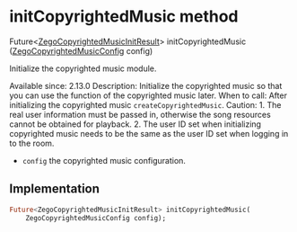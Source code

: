 


# initCopyrightedMusic method








Future&lt;[ZegoCopyrightedMusicInitResult](../../zego_uikit_prebuilt_live_audio_room/ZegoCopyrightedMusicInitResult-class.md)> initCopyrightedMusic
([ZegoCopyrightedMusicConfig](../../zego_uikit_prebuilt_live_audio_room/ZegoCopyrightedMusicConfig-class.md) config)





<p>Initialize the copyrighted music module.</p>
<p>Available since: 2.13.0
Description: Initialize the copyrighted music so that you can use the function of the copyrighted music later.
When to call: After initializing the copyrighted music <code>createCopyrightedMusic</code>.
Caution: 1. The real user information must be passed in, otherwise the song resources cannot be obtained for playback. 2. The user ID set when initializing copyrighted music needs to be the same as the user ID set when logging in to the room.</p>
<ul>
<li><code>config</code> the copyrighted music configuration.</li>
</ul>



## Implementation

```dart
Future<ZegoCopyrightedMusicInitResult> initCopyrightedMusic(
    ZegoCopyrightedMusicConfig config);
```







